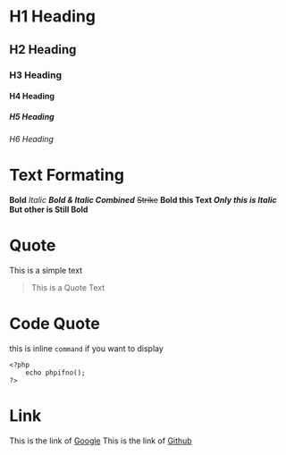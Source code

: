 # H1 Heading
## H2 Heading
### H3 Heading
#### H4 Heading
##### H5 Heading
###### H6 Heading

# Text Formating

**Bold**
*Italic*
***Bold & Italic Combined***
~~Strike~~
**Bold this Text _Only this is Italic_ But other is Still Bold**

# Quote
This is a simple text
> This is a Quote Text

# Code Quote
this is inline `command` if you want to display

```
<?php
    echo phpifno();
?>
```

# Link

This is the link of [Google](https://google.com)
This is the link of [Github](https://github.com)